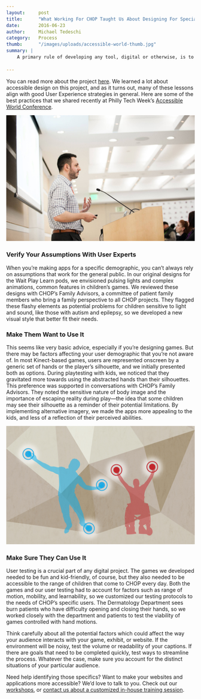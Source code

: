 ```yaml
---
layout:     post
title:      "What Working For CHOP Taught Us About Designing For Specialized Audiences"
date:       2016-06-23
author:     Michael Tedeschi
category:   Process
thumb:      "/images/uploads/accessible-world-thumb.jpg"
summary: |
    A primary rule of developing any tool, digital or otherwise, is to start by thinking about who is using it and under what circumstances. Recently, we had a chance to design some games for children with physical and mental disabilities. In partnership with the Children's Hospital of Philadelphia (CHOP), we developed a series of hands-free interactive games for the waiting areas in CHOP’s new Buerger Center for Advanced Pediatric Care.

---
```


You can read more about the project [here](/work/wait-play-learn). We learned a lot about accessible design on this project, and as it turns out, many of these lessons align with good User Experience strategies in general. Here are some of the best practices that we shared recently at Philly Tech Week’s [Accessible World Conference](http://2016.phillytechweek.com/events/the_accessible_world_conference_2016).

![Mike Tedeschi talking about building accessible games during Philly Tech Week 2016](/images/uploads/accessible-world-full.jpg)

### Verify Your Assumptions With User Experts

When you’re making apps for a specific demographic, you can’t always rely on assumptions that work for the general public. In our original designs for the Wait Play Learn pods, we envisioned  pulsing lights and complex animations, common features in children’s games. We reviewed these designs with CHOP’s Family Advisors, a committee of patient family members who bring a family perspective to all CHOP projects. They flagged these flashy elements as potential problems for children sensitive to light and sound, like those with autism and epilepsy, so we developed a new visual style that better fit their needs.

### Make Them Want to Use It

This seems like very basic advice, especially if you’re designing games. But there may be factors affecting your user demographic that you’re not aware of. In most Kinect-based games, users are represented onscreen by a generic set of hands or the player’s silhouette, and we initially presented both as options. During playtesting with kids, we noticed that they gravitated more towards using the abstracted hands than their silhouettes. This preference was supported in conversations with CHOP’s Family Advisors. They noted the sensitive nature of body image and the importance of escaping reality during play—the idea that some children may see their silhouette as a reminder of their potential limitations. By implementing alternative imagery, we made the apps more appealing to the kids, and less of a reflection of their perceived abilities.

![Mike Tedeschi talking about building accessible games during Philly Tech Week 2016](/images/uploads/accessible-world-game.jpg)

### Make Sure They Can Use It

User testing is a crucial part of any digital project. The games we developed needed to be fun and kid-friendly, of course, but they also needed to be accessible to the range of children that come to CHOP every day. Both the games and our user testing had to account for factors such as range of motion, mobility, and learnability, so we customized our testing protocols to the needs of CHOP’s specific users. The Dermatology Department sees burn patients who have difficulty opening and closing their hands, so we worked closely with the department and patients to test the viability of games controlled with hand motions. 

Think carefully about all the potential factors which could affect the way your audience interacts with your game, exhibit, or website. If the environment will be noisy, test the volume or readability of your captions. If there are goals that need to be completed quickly, test ways to streamline the process. Whatever the case, make sure you account for the distinct situations of your particular audience.

Need help identifying those specifics? Want to make your websites and applications more accessible? We’d love to talk to you. Check out our [workshops](/workshops), or [contact us about a customized in-house training session](/contact). 
